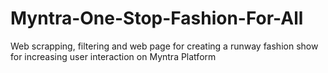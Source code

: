# Myntra-One-Stop-Fashion-For-All
Web scrapping, filtering and web page for creating a runway fashion show for increasing user interaction on Myntra Platform

